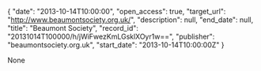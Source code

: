 {
  "date": "2013-10-14T10:00:00", 
  "open_access": true, 
  "target_url": "http://www.beaumontsociety.org.uk/", 
  "description": null, 
  "end_date": null, 
  "title": "Beaumont Society", 
  "record_id": "20131014T100000/h/jWiFwezKmLGsklXOyr1w==", 
  "publisher": "beaumontsociety.org.uk", 
  "start_date": "2013-10-14T10:00:00Z"
}

None